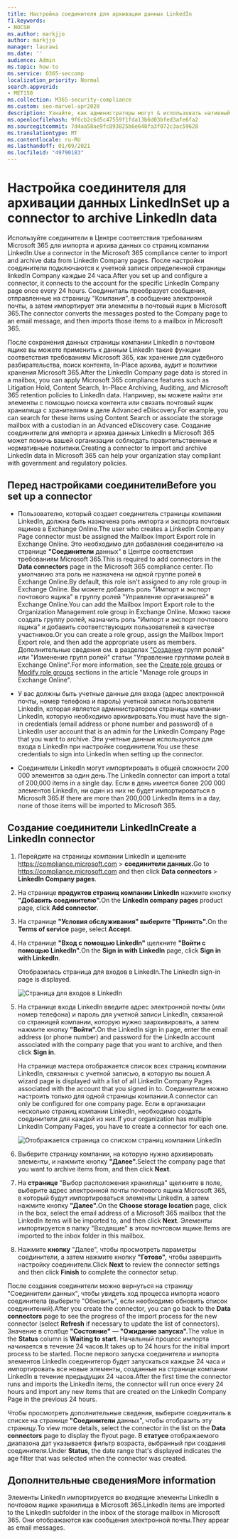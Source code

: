 ```yaml
---
title: Настройка соединителя для архивации данных LinkedIn
f1.keywords:
- NOCSH
ms.author: markjjo
author: markjjo
manager: laurawi
ms.date: ''
audience: Admin
ms.topic: how-to
ms.service: O365-seccomp
localization_priority: Normal
search.appverid:
- MET150
ms.collection: M365-security-compliance
ms.custom: seo-marvel-apr2020
description: Узнайте, как администраторы могут & использовать нативный соединитель для импорта данных со страницы компании LinkedIn в Microsoft 365.
ms.openlocfilehash: 9f6cb2c6d5c47559f1fda13b6d03bfed3afe6fa2
ms.sourcegitcommit: 7d4aa58ae9fc893825b6e648fa3f072c3ac59628
ms.translationtype: MT
ms.contentlocale: ru-RU
ms.lasthandoff: 01/09/2021
ms.locfileid: "49790183"
---
```

# <a name="set-up-a-connector-to-archive-linkedin-data"></a><span data-ttu-id="75d9c-103">Настройка соединителя для архивации данных LinkedIn</span><span class="sxs-lookup"><span data-stu-id="75d9c-103">Set up a connector to archive LinkedIn data</span></span>

<span data-ttu-id="75d9c-104">Используйте соединители в Центре соответствия требованиям Microsoft 365 для импорта и архива данных со страниц компании LinkedIn.</span><span class="sxs-lookup"><span data-stu-id="75d9c-104">Use a connector in the Microsoft 365 compliance center to import and archive data from LinkedIn Company pages.</span></span> <span data-ttu-id="75d9c-105">После настройки соединители подключаются к учетной записи определенной страницы linkedIn Company каждые 24 часа.</span><span class="sxs-lookup"><span data-stu-id="75d9c-105">After you set up and configure a connector, it connects to the account for the specific LinkedIn Company page once every 24 hours.</span></span> <span data-ttu-id="75d9c-106">Соединиталь преобразует сообщения, отправленные на страницу "Компания", в сообщение электронной почты, а затем импортирует эти элементы в почтовый ящик в Microsoft 365.</span><span class="sxs-lookup"><span data-stu-id="75d9c-106">The connector converts the messages posted to the Company page to an email message, and then imports those items to a mailbox in Microsoft 365.</span></span>

<span data-ttu-id="75d9c-107">После сохранения данных страницы компании LinkedIn в почтовом ящике вы можете применить к данным LinkedIn такие функции соответствия требованиям Microsoft 365, как хранение для судебного разбирательства, поиск контента, In-Place архива, аудит и политики хранения Microsoft 365.</span><span class="sxs-lookup"><span data-stu-id="75d9c-107">After the LinkedIn Company page data is stored in a mailbox, you can apply Microsoft 365 compliance features such as Litigation Hold, Content Search, In-Place Archiving, Auditing, and Microsoft 365 retention policies to LinkedIn data.</span></span> <span data-ttu-id="75d9c-108">Например, вы можете найти эти элементы с помощью поиска контента или связать почтовый ящик хранилища с хранителями в деле Advanced eDiscovery.</span><span class="sxs-lookup"><span data-stu-id="75d9c-108">For example, you can search for these items using Content Search or associate the storage mailbox with a custodian in an Advanced eDiscovery case.</span></span> <span data-ttu-id="75d9c-109">Создание соединители для импорта и архива данных LinkedIn в Microsoft 365 может помочь вашей организации соблюдать правительственные и нормативные политики.</span><span class="sxs-lookup"><span data-stu-id="75d9c-109">Creating a connector to import and archive LinkedIn data in Microsoft 365 can help your organization stay compliant with government and regulatory policies.</span></span>

## <a name="before-you-set-up-a-connector"></a><span data-ttu-id="75d9c-110">Перед настройками соединители</span><span class="sxs-lookup"><span data-stu-id="75d9c-110">Before you set up a connector</span></span>

- <span data-ttu-id="75d9c-111">Пользователю, который создает соединитель страницы компании LinkedIn, должна быть назначена роль импорта и экспорта почтовых ящиков в Exchange Online.</span><span class="sxs-lookup"><span data-stu-id="75d9c-111">The user who creates a LinkedIn Company Page connector must be assigned the Mailbox Import Export role in Exchange Online.</span></span> <span data-ttu-id="75d9c-112">Это необходимо для добавления соединителю на странице **"Соединители** данных" в Центре соответствия требованиям Microsoft 365.</span><span class="sxs-lookup"><span data-stu-id="75d9c-112">This is required to add connectors in the **Data connectors** page in the Microsoft 365 compliance center.</span></span> <span data-ttu-id="75d9c-113">По умолчанию эта роль не назначена ни одной группе ролей в Exchange Online.</span><span class="sxs-lookup"><span data-stu-id="75d9c-113">By default, this role isn't assigned to any role group in Exchange Online.</span></span> <span data-ttu-id="75d9c-114">Вы можете добавить роль "Импорт и экспорт почтового ящика" в группу ролей "Управление организацией" в Exchange Online.</span><span class="sxs-lookup"><span data-stu-id="75d9c-114">You can add the Mailbox Import Export role to the Organization Management role group in Exchange Online.</span></span> <span data-ttu-id="75d9c-115">Можно также создать группу ролей, назначить роль "Импорт и экспорт почтового ящика" и добавить соответствующих пользователей в качестве участников.</span><span class="sxs-lookup"><span data-stu-id="75d9c-115">Or you can create a role group, assign the Mailbox Import Export role, and then add the appropriate users as members.</span></span> <span data-ttu-id="75d9c-116">Дополнительные сведения см. в [](https://docs.microsoft.com/Exchange/permissions-exo/role-groups#modify-role-groups) разделах ["Создание](https://docs.microsoft.com/Exchange/permissions-exo/role-groups#create-role-groups) групп ролей" или "Изменение групп ролей" статьи "Управление группами ролей в Exchange Online".</span><span class="sxs-lookup"><span data-stu-id="75d9c-116">For more information, see the [Create role groups](https://docs.microsoft.com/Exchange/permissions-exo/role-groups#create-role-groups) or [Modify role groups](https://docs.microsoft.com/Exchange/permissions-exo/role-groups#modify-role-groups) sections in the article "Manage role groups in Exchange Online".</span></span>

- <span data-ttu-id="75d9c-117">У вас должны быть учетные данные для входа (адрес электронной почты, номер телефона и пароль) учетной записи пользователя LinkedIn, которая является администратором страницы компании LinkedIn, которую необходимо архивировать.</span><span class="sxs-lookup"><span data-stu-id="75d9c-117">You must have the sign-in credentials (email address or phone number and password) of a LinkedIn user account that is an admin for the LinkedIn Company Page that you want to archive.</span></span> <span data-ttu-id="75d9c-118">Эти учетные данные используются для входа в LinkedIn при настройке соединители.</span><span class="sxs-lookup"><span data-stu-id="75d9c-118">You use these credentials to sign into LinkedIn when setting up the connector.</span></span>

- <span data-ttu-id="75d9c-119">Соединители LinkedIn могут импортировать в общей сложности 200 000 элементов за один день.</span><span class="sxs-lookup"><span data-stu-id="75d9c-119">The LinkedIn connector can import a total of 200,000 items in a single day.</span></span> <span data-ttu-id="75d9c-120">Если в день имеется более 200 000 элементов LinkedIn, ни один из них не будет импортироваться в Microsoft 365.</span><span class="sxs-lookup"><span data-stu-id="75d9c-120">If there are more than 200,000 LinkedIn items in a day, none of those items will be imported to Microsoft 365.</span></span>

## <a name="create-a-linkedin-connector"></a><span data-ttu-id="75d9c-121">Создание соединители LinkedIn</span><span class="sxs-lookup"><span data-stu-id="75d9c-121">Create a LinkedIn connector</span></span>

1. <span data-ttu-id="75d9c-122">Перейдите на страницы компании LinkedIn и щелкните <https://compliance.microsoft.com>   >  **соединители данных.**</span><span class="sxs-lookup"><span data-stu-id="75d9c-122">Go to <https://compliance.microsoft.com> and then click **Data connectors** > **LinkedIn Company pages**.</span></span>

2. <span data-ttu-id="75d9c-123">На странице **продуктов страниц компании LinkedIn** нажмите кнопку **"Добавить соединителю".**</span><span class="sxs-lookup"><span data-stu-id="75d9c-123">On the **LinkedIn company pages** product page, click **Add connector**.</span></span>

3. <span data-ttu-id="75d9c-124">На странице **"Условия обслуживания" выберите** **"Принять".**</span><span class="sxs-lookup"><span data-stu-id="75d9c-124">On the **Terms of service** page, select **Accept**.</span></span>

4. <span data-ttu-id="75d9c-125">На странице **"Вход с помощью LinkedIn"** щелкните **"Войти с помощью LinkedIn".**</span><span class="sxs-lookup"><span data-stu-id="75d9c-125">On the **Sign in with LinkedIn** page, click **Sign in with LinkedIn**.</span></span>

   <span data-ttu-id="75d9c-126">Отобразилась страница для входов в LinkedIn.</span><span class="sxs-lookup"><span data-stu-id="75d9c-126">The LinkedIn sign-in page is displayed.</span></span>

   ![Страница для входов в LinkedIn](../media/LinkedInSigninPage.png)

5. <span data-ttu-id="75d9c-128">На странице входа LinkedIn введите адрес электронной почты (или номер телефона) и пароль для учетной записи LinkedIn, связанной со страницей компании, которую нужно заархивировать, а затем нажмите кнопку **"Войти".**</span><span class="sxs-lookup"><span data-stu-id="75d9c-128">On the LinkedIn sign in page, enter the email address (or phone number) and password for the LinkedIn account associated with the company page that you want to archive, and then click **Sign in**.</span></span>

   <span data-ttu-id="75d9c-129">На странице мастера отображается список всех страниц компании LinkedIn, связанных с учетной записью, в которую вы вошел.</span><span class="sxs-lookup"><span data-stu-id="75d9c-129">A wizard page is displayed with a list of all LinkedIn Company Pages associated with the account that you signed in to.</span></span> <span data-ttu-id="75d9c-130">Соединители можно настроить только для одной страницы компании.</span><span class="sxs-lookup"><span data-stu-id="75d9c-130">A connector can only be configured for one company page.</span></span> <span data-ttu-id="75d9c-131">Если в организации несколько страниц компании LinkedIn, необходимо создать соединители для каждой из них.</span><span class="sxs-lookup"><span data-stu-id="75d9c-131">If your organization has multiple LinkedIn Company Pages, you have to create a connector for each one.</span></span>

   ![Отображается страница со списком страниц компании LinkedIn](../media/LinkedInSelectCompanyPage.png)

6. <span data-ttu-id="75d9c-133">Выберите страницу компании, на которую нужно архивировать элементы, и нажмите кнопку **"Далее".**</span><span class="sxs-lookup"><span data-stu-id="75d9c-133">Select the company page that you want to archive items from, and then click **Next**.</span></span>

7. <span data-ttu-id="75d9c-134">На **странице** "Выбор расположения хранилища" щелкните в поле, выберите адрес электронной почты почтового ящика Microsoft 365, в который будут импортироваться элементы LinkedIn, а затем нажмите кнопку **"Далее".**</span><span class="sxs-lookup"><span data-stu-id="75d9c-134">On the **Choose storage location** page, click in the box, select the email address of a Microsoft 365 mailbox that the LinkedIn items will be imported to, and then click **Next**.</span></span> <span data-ttu-id="75d9c-135">Элементы импортируется в папку "Входящие" в этом почтовом ящике.</span><span class="sxs-lookup"><span data-stu-id="75d9c-135">Items are imported to the inbox folder in this mailbox.</span></span>

8. <span data-ttu-id="75d9c-136">Нажмите **кнопку** "Далее", чтобы просмотреть параметры соединители, а затем нажмите кнопку **"Готово",** чтобы завершить настройку соединители.</span><span class="sxs-lookup"><span data-stu-id="75d9c-136">Click **Next** to review the connector settings and then click **Finish** to complete the connector setup.</span></span>

<span data-ttu-id="75d9c-137">После создания соединители можно вернуться на  страницу "Соединители данных", чтобы увидеть ход  процесса импорта нового соединитела (выберите "Обновить", если необходимо обновить список соединитений).</span><span class="sxs-lookup"><span data-stu-id="75d9c-137">After you create the connector, you can go back to the **Data connectors** page to see the progress of the import process for the new connector (select **Refresh** if necessary to update the list of connectors).</span></span> <span data-ttu-id="75d9c-138">Значение в столбце **"Состояние"** **— "Ожидание запуска".**</span><span class="sxs-lookup"><span data-stu-id="75d9c-138">The value in the **Status** column is **Waiting to start**.</span></span> <span data-ttu-id="75d9c-139">Начальный процесс импорта начинается в течение 24 часов.</span><span class="sxs-lookup"><span data-stu-id="75d9c-139">It takes up to 24 hours for the initial import process to be started.</span></span> <span data-ttu-id="75d9c-140">После первого запуска соединитела и импорта элементов LinkedIn соединитегор будет запускаться каждые 24 часа и импортировать все новые элементы, созданные на странице компании LinkedIn в течение предыдущих 24 часов.</span><span class="sxs-lookup"><span data-stu-id="75d9c-140">After the first time the connector runs and imports the LinkedIn items, the connector will run once every 24 hours and import any new items that are created on the LinkedIn Company Page in the previous 24 hours.</span></span>

<span data-ttu-id="75d9c-141">Чтобы просмотреть дополнительные сведения, выберите соединиталь в списке на странице **"Соединители** данных", чтобы отобразить эту страницу.</span><span class="sxs-lookup"><span data-stu-id="75d9c-141">To view more details, select the connector in the list on the **Data connectors** page to display the flyout page.</span></span> <span data-ttu-id="75d9c-142">В **статусе** отображаемого диапазона дат указывается фильтр возраста, выбранный при создания соединителя.</span><span class="sxs-lookup"><span data-stu-id="75d9c-142">Under **Status**, the date range that's displayed indicates the age filter that was selected when the connector was created.</span></span>

## <a name="more-information"></a><span data-ttu-id="75d9c-143">Дополнительные сведения</span><span class="sxs-lookup"><span data-stu-id="75d9c-143">More information</span></span>

<span data-ttu-id="75d9c-144">Элементы LinkedIn импортируется во входящие элементы LinkedIn в почтовом ящике хранилища в Microsoft 365.</span><span class="sxs-lookup"><span data-stu-id="75d9c-144">LinkedIn items are imported to the LinkedIn subfolder in the inbox of the storage mailbox in Microsoft 365.</span></span> <span data-ttu-id="75d9c-145">Они отображаются как сообщения электронной почты.</span><span class="sxs-lookup"><span data-stu-id="75d9c-145">They appear as email messages.</span></span>
